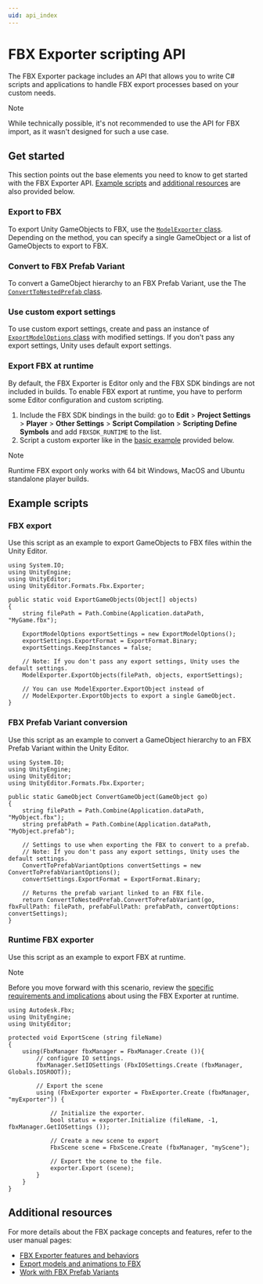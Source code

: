 ```yaml
---
uid: api_index
---
```


# FBX Exporter scripting API

The FBX Exporter package includes an API that allows you to write C# scripts and applications to handle FBX export processes based on your custom needs.

> [!NOTE]
> While technically possible, it's not recommended to use the API for FBX import, as it wasn't designed for such a use case.


## Get started

This section points out the base elements you need to know to get started with the FBX Exporter API. [Example scripts](#example-scripts) and [additional resources](#additional-resources) are also provided below.

### Export to FBX

To export Unity GameObjects to FBX, use the [`ModelExporter` class](xref:UnityEditor.Formats.Fbx.Exporter.ModelExporter).  
Depending on the method, you can specify a single GameObject or a list of GameObjects to export to FBX.

### Convert to FBX Prefab Variant

To convert a GameObject hierarchy to an FBX Prefab Variant, use the The [`ConvertToNestedPrefab` class](xref:UnityEditor.Formats.Fbx.Exporter.ConvertToNestedPrefab).

### Use custom export settings

To use custom export settings, create and pass an instance of [`ExportModelOptions` class](xref:UnityEditor.Formats.Fbx.Exporter.ExportModelOptions) with modified settings. If you don't pass any export settings, Unity uses default export settings.

### Export FBX at runtime

By default, the FBX Exporter is Editor only and the FBX SDK bindings are not included in builds. To enable FBX export at runtime, you have to perform some Editor configuration and custom scripting.

1. Include the FBX SDK bindings in the build: go to **Edit** > **Project Settings** > **Player** > **Other Settings** > **Script Compilation** > **Scripting Define Symbols** and add `FBXSDK_RUNTIME` to the list.
1. Script a custom exporter like in the [basic example](#runtime-fbx-exporter) provided below.

> [!NOTE]
> Runtime FBX export only works with 64 bit Windows, MacOS and Ubuntu standalone player builds.

## Example scripts

### FBX export

Use this script as an example to export GameObjects to FBX files within the Unity Editor.

```
using System.IO;
using UnityEngine;
using UnityEditor;
using UnityEditor.Formats.Fbx.Exporter;

public static void ExportGameObjects(Object[] objects)
{
    string filePath = Path.Combine(Application.dataPath, "MyGame.fbx");

    ExportModelOptions exportSettings = new ExportModelOptions();
    exportSettings.ExportFormat = ExportFormat.Binary;
    exportSettings.KeepInstances = false;

    // Note: If you don't pass any export settings, Unity uses the default settings.
    ModelExporter.ExportObjects(filePath, objects, exportSettings);

    // You can use ModelExporter.ExportObject instead of
    // ModelExporter.ExportObjects to export a single GameObject.
}
```

### FBX Prefab Variant conversion

Use this script as an example to convert a GameObject hierarchy to an FBX Prefab Variant within the Unity Editor.

```
using System.IO;
using UnityEngine;
using UnityEditor;
using UnityEditor.Formats.Fbx.Exporter;

public static GameObject ConvertGameObject(GameObject go)
{
    string filePath = Path.Combine(Application.dataPath, "MyObject.fbx");
    string prefabPath = Path.Combine(Application.dataPath, "MyObject.prefab");

    // Settings to use when exporting the FBX to convert to a prefab.
    // Note: If you don't pass any export settings, Unity uses the default settings.
    ConvertToPrefabVariantOptions convertSettings = new ConvertToPrefabVariantOptions();
    convertSettings.ExportFormat = ExportFormat.Binary;

    // Returns the prefab variant linked to an FBX file.
    return ConvertToNestedPrefab.ConvertToPrefabVariant(go, fbxFullPath: filePath, prefabFullPath: prefabPath, convertOptions: convertSettings);
}
```

### Runtime FBX exporter

Use this script as an example to export FBX at runtime.

> [!NOTE]
> Before you move forward with this scenario, review the [specific requirements and implications](#export-fbx-at-runtime) about using the FBX Exporter at runtime.

```
using Autodesk.Fbx;
using UnityEngine;
using UnityEditor;

protected void ExportScene (string fileName)
{
    using(FbxManager fbxManager = FbxManager.Create ()){
        // configure IO settings.
        fbxManager.SetIOSettings (FbxIOSettings.Create (fbxManager, Globals.IOSROOT));

        // Export the scene
        using (FbxExporter exporter = FbxExporter.Create (fbxManager, "myExporter")) {

            // Initialize the exporter.
            bool status = exporter.Initialize (fileName, -1, fbxManager.GetIOSettings ());

            // Create a new scene to export
            FbxScene scene = FbxScene.Create (fbxManager, "myScene");

            // Export the scene to the file.
            exporter.Export (scene);
        }
    }
}
```

## Additional resources

For more details about the FBX package concepts and features, refer to the user manual pages:
* [FBX Exporter features and behaviors](xref:features-behaviors)
* [Export models and animations to FBX](xref:export)
* [Work with FBX Prefab Variants](xref:prefab-variants)
